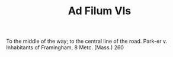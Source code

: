 ---
title: Ad Filum Vls
permalink: "/definitions/ad-filum-vls.html"
body: To the middle of the way; to the central line of the road. Park-er v. Inhabitants
  of Framingham, 8 Metc. (Mass.) 260
published_at: '2018-07-07'
layout: post
---